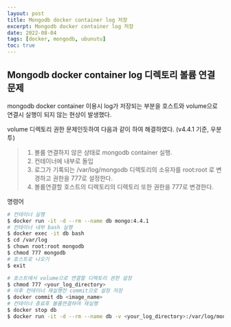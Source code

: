 ```yaml
---
layout: post
title: Mongodb docker container log 저장
excerpt: Mongodb docker container log 저장
date: 2022-08-04
tags: [docker, mongodb, ubunutu]
toc: true
---
```


## Mongodb docker container log 디렉토리 볼륨 연결 문제

mongodb docker container 이용시 log가 저장되는 부분을 호스트와 volume으로 연결시 실행이 되지 않는 현상이 발생했다.

volume 디렉토리 권한 문제인듯하여 다음과 같이 하여 해결하였다. (v4.4.1 기준, 우분투)

> 1. 볼륨 연결하지 않은 상태로 mongodb container 실행.
> 2. 컨테이너에 내부로 돌입
> 3. 로그가 기록되는 /var/log/mongodb 디렉토리의 소유자를 root:root 로 변경하고 권한을 777로 설정한다.
> 4. 볼륨연결할 호스트의 디렉토리의 디렉토리 또한 권한을 777로 변경한다.

명령어

```bash
# 컨테이너 실행
$ docker run -it -d --rm --name db mongo:4.4.1
# 컨테이너 내부 bash 실행
$ docker exec -it db bash
$ cd /var/log
$ chown root:root mongodb
$ chmod 777 mongodb
# 호스트로 나오기
$ exit

# 호스트에서 volume으로 연결할 디렉토리 권한 설정
$ chmod 777 <your_log_directory>
# 이후 컨테이너 재실행전 commit으로 설정 저장
$ docker commit db <image_name>
# 컨테이너 종료후 볼륨연결하여 재실행
$ docker stop db
$ docker run -it -d --rm --name db -v <your_log_directory>:/var/log/mongodb <image_name>
```
